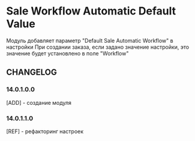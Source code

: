 # Sale Workflow Automatic Default Value

Модуль добавляет параметр "Default Sale Automatic Workflow" в настройки При создании заказа, если задано значение
настройки, это значение будет установлено в поле "Workflow"

## CHANGELOG

### 14.0.1.0.0

[ADD] - создание модуля

### 14.0.1.1.0

[REF] - рефакторинг настроек

